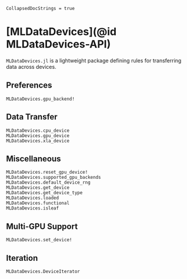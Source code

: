 ```@meta
CollapsedDocStrings = true
```

# [MLDataDevices](@id MLDataDevices-API)

`MLDataDevices.jl` is a lightweight package defining rules for transferring data across
devices.

## Preferences

```@docs
MLDataDevices.gpu_backend!
```

## Data Transfer

```@docs
MLDataDevices.cpu_device
MLDataDevices.gpu_device
MLDataDevices.xla_device
```

## Miscellaneous

```@docs
MLDataDevices.reset_gpu_device!
MLDataDevices.supported_gpu_backends
MLDataDevices.default_device_rng
MLDataDevices.get_device
MLDataDevices.get_device_type
MLDataDevices.loaded
MLDataDevices.functional
MLDataDevices.isleaf
```

## Multi-GPU Support

```@docs
MLDataDevices.set_device!
```

## Iteration

```@docs
MLDataDevices.DeviceIterator
```
